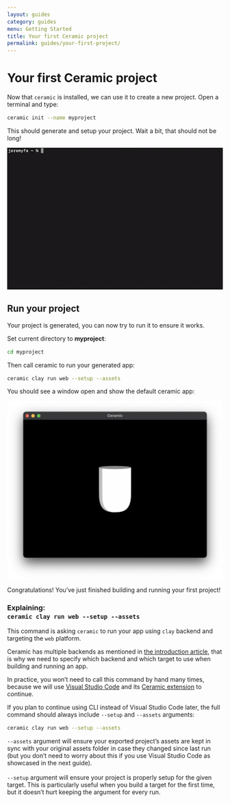 ```yaml
---
layout: guides
category: guides
menu: Getting Started
title: Your first Ceramic project
permalink: guides/your-first-project/
---
```

# Your first Ceramic project

Now that `ceramic` is installed, we can use it to create a new project. Open a terminal and type:

```bash
ceramic init --name myproject
```

This should generate and setup your project. Wait a bit, that should not be long!

![Ceramic init](/static/img/ceramic-init.gif)

## Run your project

Your project is generated, you can now try to run it to ensure it works.

Set current directory to **myproject**:

```bash
cd myproject
```

Then call ceramic to run your generated app:

```bash
ceramic clay run web --setup --assets
```

You should see a window open and show the default ceramic app:

![Ceramic window](/static/img/ceramic-window-1.png)

Congratulations! You’ve just finished building and running your first project!

### Explaining:<br />`ceramic clay run web --setup --assets`

This command is asking `ceramic` to run your app using `clay` backend and targeting the `web` platform.

Ceramic has multiple backends as mentioned in [the introduction article](/guides/discover-ceramic), that is why we need to specify which backend and which target to use when building and running an app.

In practice, you won’t need to call this command by hand many times, because we will use [Visual Studio Code](https://code.visualstudio.com/) and its [Ceramic extension](https://marketplace.visualstudio.com/items?itemName=jeremyfa.ceramic) to continue.

<p class="extra-info">If you plan to continue using CLI instead of Visual Studio Code later, the full command should always include <code>--setup</code> and <code>--assets</code> arguments:<p>

<div class="onepx-margin"></div>

```bash
ceramic clay run web --setup --assets
```

<div class="onepx-margin"></div>

<p class="extra-info">
<code>--assets</code> argument will ensure your exported project’s assets are kept in sync with your original assets folder in case they changed since last run (but you don’t need to worry about this if you use Visual Studio Code as showcased in the next guide).
<br /></br />
<code>--setup</code> argument will ensure your project is properly setup for the given target. This is particularly useful when you build a target for the first time, but it doesn’t hurt keeping the argument for every run.
</p>